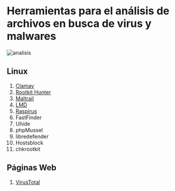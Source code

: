 # Herramientas para el análisis de archivos en busca de virus y malwares
![analisis](img/virus.jpg)
## Linux

  1. [Clamav](Clamav.md)
  2. [Rootkit Hunter](Rootkit.md)
  3. [Maltrail](Maltrail.md)
  4. [LMD](LMD.md)
  5. [Raspirus](Raspirus.md)
  6. FastFinder
  7. Uhide
  8. phpMussel
  9. libredefender
  10. Hostsblock
  11. chkrootkit

## Páginas Web

  1. [VirusTotal](https://www.virustotal.com/gui/home/upload)

